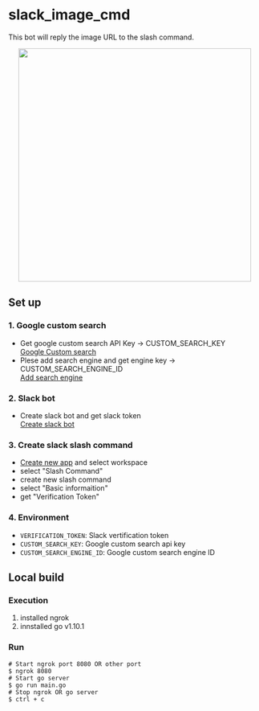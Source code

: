 # slack_image_cmd
This bot will reply the image URL to the slash command.
<div align="center">
  <img src="https://qiita-image-store.s3.amazonaws.com/0/81341/e11d9792-19b4-f391-554b-30db0169ebfc.gif" height=464 wigth=720>
</div>

## Set up
### 1. Google custom search
- Get google custom search API Key -> CUSTOM_SEARCH_KEY
<br>[Google Custom search](https://developers.google.com/custom-search/json-api/v1/overview?hl=en)
- Plese add search engine and get engine key -> CUSTOM_SEARCH_ENGINE_ID
<br>[Add search engine](https://cse.google.com/manage/all)

### 2. Slack bot
- Create slack bot and get slack token
<br>[Create slack bot](https://slack.com/customize/slackbot)

### 3. Create slack slash command
- [Create new app](https://api.slack.com/apps?new_app=1) and select workspace
- select "Slash Command"
- create new slash command
- select "Basic informaition"
- get "Verification Token"

### 4. Environment
- `VERIFICATION_TOKEN`: Slack vertification token
- `CUSTOM_SEARCH_KEY`: Google custom search api key
- `CUSTOM_SEARCH_ENGINE_ID`: Google custom search engine ID

## Local build
### Execution
1. installed ngrok
2. innstalled go v1.10.1

### Run
```
# Start ngrok port 8080 OR other port
$ ngrok 8080
# Start go server
$ go run main.go
# Stop ngrok OR go server
$ ctrl + c
```
